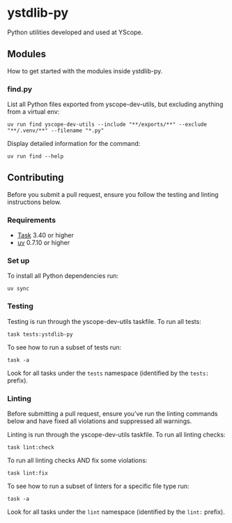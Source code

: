 # ystdlib-py

Python utilities developed and used at YScope.

## Modules

How to get started with the modules inside ystdlib-py.

### find.py

List all Python files exported from yscope-dev-utils, but excluding anything from a virtual env:

```shell
uv run find yscope-dev-utils --include "**/exports/**" --exclude "**/.venv/**" --filename "*.py"
```

Display detailed information for the command:

```shell
uv run find --help
```

## Contributing

Before you submit a pull request, ensure you follow the testing and linting instructions below.

### Requirements

* [Task] 3.40 or higher
* [uv] 0.7.10 or higher

### Set up

To install all Python dependencies run:

```shell
uv sync
```

### Testing

Testing is run through the yscope-dev-utils taskfile. To run all tests:

```shell
task tests:ystdlib-py
```

To see how to run a subset of tests run:

```shell
task -a
```

Look for all tasks under the `tests` namespace (identified by the `tests:` prefix).

### Linting

Before submitting a pull request, ensure you’ve run the linting commands below and have fixed all
violations and suppressed all warnings.

Linting is run through the yscope-dev-utils taskfile. To run all linting checks:

```shell
task lint:check
```

To run all linting checks AND fix some violations:

```shell
task lint:fix
```

To see how to run a subset of linters for a specific file type run:

```shell
task -a
```

Look for all tasks under the `lint` namespace (identified by the `lint:` prefix).

[Task]: https://taskfile.dev
[uv]: https://docs.astral.sh/uv
